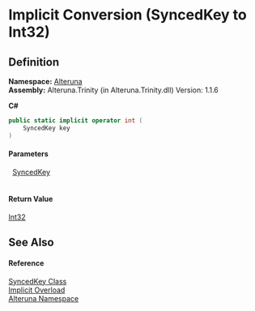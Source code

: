 # Implicit Conversion (SyncedKey to Int32)




## Definition
**Namespace:** <a href="N_Alteruna">Alteruna</a>  
**Assembly:** Alteruna.Trinity (in Alteruna.Trinity.dll) Version: 1.1.6

**C#**
``` C#
public static implicit operator int (
	SyncedKey key
)
```



#### Parameters
<dl><dt>  <a href="T_Alteruna_SyncedKey">SyncedKey</a></dt><dd> </dd></dl>

#### Return Value
<a href="https://learn.microsoft.com/dotnet/api/system.int32" target="_blank" rel="noopener noreferrer">Int32</a>

## See Also


#### Reference
<a href="T_Alteruna_SyncedKey">SyncedKey Class</a>  
<a href="Overload_Alteruna_SyncedKey_op_Implicit">Implicit Overload</a>  
<a href="N_Alteruna">Alteruna Namespace</a>  
